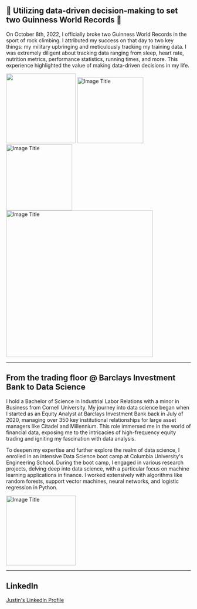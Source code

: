 ## 🥇 Utilizing data-driven decision-making to set two Guinness World Records 🥇

On October 8th, 2022, I officially broke two Guinness World Records in the sport of rock climbing. I attributed my success on that day to two key things: my military upbringing and meticulously tracking my training data. I was extremely diligent about tracking data ranging from sleep, heart rate, nutrition metrics, performance statistics, running times, and more. This experience highlighted the value of making data-driven decisions in my life.

<img src="https://github.com/justinvalli/justinvalli/assets/124414690/daf60c06-8fbb-4f16-b19a-c61a3de6591f" width="190" />

<img src="https://github.com/justinvalli/justinvalli/assets/124414690/5b78486f-e3d3-418c-aedc-4e6b098148a8" width="180" alt="Image Title">

<img src="https://github.com/justinvalli/justinvalli/assets/124414690/319e50d7-5863-4eb0-bf41-eea12596906a" width="180" alt="Image Title">

<img src="https://github.com/justinvalli/justinvalli/assets/124414690/a0d50827-3f04-4ed8-a440-1c5032a686a0" width="400" alt="Image Title">

------
## From the trading floor @ Barclays Investment Bank to Data Science

I hold a Bachelor of Science in Industrial Labor Relations with a minor in Business from Cornell University. My journey into data science began when I started as an Equity Analyst at Barclays Investment Bank back in July of 2020, managing over 350 key institutional relationships for large asset managers like Citadel and Millennium. This role immersed me in the world of financial data, exposing me to the intricacies of high-frequency equity trading and igniting my fascination with data analysis.

To deepen my expertise and further explore the realm of data science, I enrolled in an intensive Data Science boot camp at Columbia University's Engineering School. During the boot camp, I engaged in various research projects, delving deep into data science, with a particular focus on machine learning applications in finance. I worked extensively with algorithms like random forests, support vector machines, neural networks, and logistic regression in Python. 

<img src="https://github.com/justinvalli/justinvalli/assets/124414690/fa1ff692-07c6-4d24-8a94-fb4772d23c3a" width="190" alt="Image Title">

------
## LinkedIn
[Justin's LinkedIn Profile](https://www.linkedin.com/in/justinvalli/)
